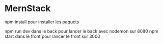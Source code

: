 # MernStack

npm install pour installer les paquets

npm run dev dans le back pour lancer le back avec nodemon sur 8080 
npm start dans le front pour lancer le front sur 3000